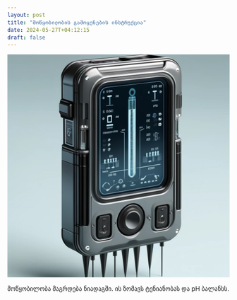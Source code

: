 ```yaml
---
layout: post
title: "მოწყობილობის გამოყენების ინსტრუქცია"
date: 2024-05-27T+04:12:15
draft: false
--- 
```

![მოწყობილებობა](assets/img/device.webp) 

მოწყობილობა მაგრდება ნიადაგში. ის ზომავს ტენიანობას და pH ბალანსს.
